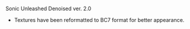 Sonic Unleashed Denoised ver. 2.0
- Textures have been reformatted to BC7 format for better appearance.
